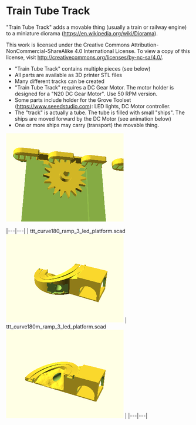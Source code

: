 
# Train Tube Track


"Train Tube Track" adds a movable thing (usually a train or railway engine) to a miniature diorama (https://en.wikipedia.org/wiki/Diorama).

This work is licensed under the Creative Commons Attribution-NonCommercial-ShareAlike 4.0 International License. To view a copy of this license, visit http://creativecommons.org/licenses/by-nc-sa/4.0/.

 * "Train Tube Track" contains multiple pieces (see below)
 * All parts are available as 3D printer STL files
 * Many different tracks can be created
 * "Train Tube Track" requires a DC Gear Motor. The motor holder is designed for a "N20 DC Gear Motor". Use 50 RPM version.
 * Some parts include holder for the Grove Toolset (https://www.seeedstudio.com): LED lights, DC Motor controller.
 * The "track" is actually a tube. The tube is filled with small "ships". The ships are moved forward by the DC Motor (see animation below)
 * One or more ships may carry (transport) the movable thing.
 

![gif/ttt_animation.gif](gif/ttt_animation.gif)


|---|---|
| ttt_curve180_ramp_3_led_platform.scad ![png/ttt_curve180_ramp_3_led_platform.png](png/ttt_curve180_ramp_3_led_platform.png) | ttt_curve180m_ramp_3_led_platform.scad ![png/ttt_curve180m_ramp_3_led_platform.png](png/ttt_curve180m_ramp_3_led_platform.png) |
|---|---|

